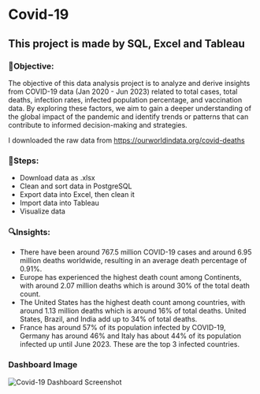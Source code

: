 # Covid-19
## This project is made by SQL, Excel and Tableau
### 🎯Objective:
The objective of this data analysis project is to analyze and derive insights from COVID-19 data (Jan 2020 - Jun 2023) related to total cases, total deaths, infection rates, infected population percentage, and vaccination data. By exploring these factors, we aim to gain a deeper understanding of the global impact of the pandemic and identify trends or patterns that can contribute to informed decision-making and strategies.

I downloaded the raw data from https://ourworldindata.org/covid-deaths

### 🎢Steps:
- Download data as .xlsx
- Clean and sort data in PostgreSQL
- Export data into Excel, then clean it
- Import data into Tableau
- Visualize data

### 🔍Insights:
- There have been around 767.5 million COVID-19 cases and around 6.95 million deaths worldwide, resulting in an average death percentage of 0.91%.
- Europe has experienced the highest death count among Continents, with around 2.07 million deaths which is around 30% of the total death count.
- The United States has the highest death count among countries, with around 1.13 million deaths which is around 16% of total deaths. United States, Brazil, and India add up to 34% of total deaths.
- France has around 57% of its population infected by COVID-19, Germany has around 46% and Italy has about 44% of its population infected up until June 2023. These are the top 3 infected countries.

### Dashboard Image
![Covid-19 Dashboard Screenshot](https://github.com/Aayush2k23/Covid-19/assets/131526402/e7139d00-0d74-467f-9b0b-bdb564319dba)
